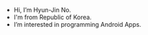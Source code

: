 - Hi, I’m Hyun-Jin No.
- I'm from Republic of Korea.
- I’m interested in programming Android Apps.


<!---
HyunJinNo/HyunJinNo is a ✨ special ✨ repository because its `README.md` (this file) appears on your GitHub profile.
You can click the Preview link to take a look at your changes.
--->
